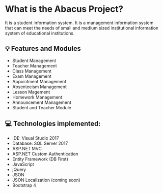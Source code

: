 
What is the Abacus Project?
=====================
It is a student information system. It is a management information system that can meet the needs of small and medium sized institutional information system of educational institutions.

## 💡 Features and Modules 

- Student Management
- Teacher Management
- Class Management
- Exam Management
- Appointment Management
- Absenteeism Management
- Lesson Magement
- Homework Management
- Announcement Management
- Student and Teacher Module

## 💻 Technologies implemented:

- IDE: Visual Studio 2017
- Database: SQL Server 2017
- ASP.NET MVC
 - ASP.NET Custom Authentication
- Entity Framework (DB First)
- JavaScript
- jQuery
- JSON
- JSON Localization (coming soon)
- Bootstrap 4

